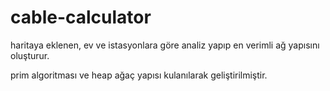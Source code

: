 # cable-calculator

haritaya eklenen, ev ve istasyonlara göre analiz yapıp en verimli ağ yapısını oluşturur.

prim algoritması ve heap ağaç yapısı kulanılarak geliştirilmiştir.

